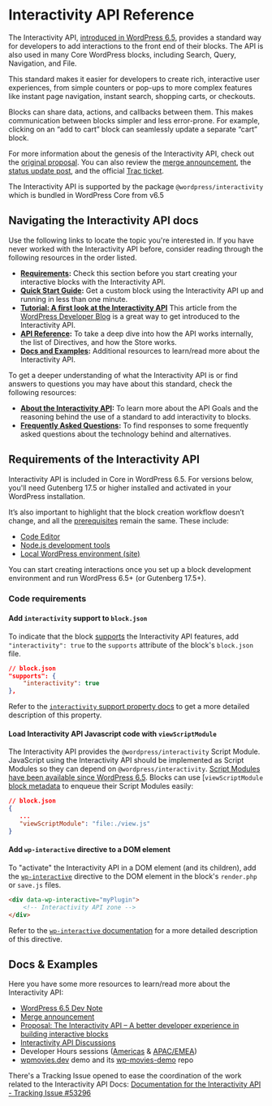 # Interactivity API Reference

The Interactivity API, [introduced in WordPress 6.5](https://make.wordpress.org/core/2024/02/19/merge-announcement-interactivity-api/), provides a standard way for developers to add interactions to the front end of their blocks. The API is also used in many Core WordPress blocks, including Search, Query, Navigation, and File. 

This standard makes it easier for developers to create rich, interactive user experiences, from simple counters or pop-ups to more complex features like instant page navigation, instant search, shopping carts, or checkouts.

Blocks can share data, actions, and callbacks between them. This makes communication between blocks simpler and less error-prone. For example, clicking on an “add to cart” block can seamlessly update a separate “cart” block.

For more information about the genesis of the Interactivity API, check out the [original proposal](https://make.wordpress.org/core/2023/03/30/proposal-the-interactivity-api-a-better-developer-experience-in-building-interactive-blocks/). You can also review the [merge announcement](https://make.wordpress.org/core/2024/02/19/merge-announcement-interactivity-api/), the [status update post](https://make.wordpress.org/core/2023/08/15/status-update-on-the-interactivity-api/), and the official [Trac ticket](https://core.trac.wordpress.org/ticket/60356).

<div class="callout callout-info">
    The Interactivity API is supported by the package <code>@wordpress/interactivity</code> which is bundled in WordPress Core from v6.5
</div>

## Navigating the Interactivity API docs

Use the following links to locate the topic you're interested in. If you have never worked with the Interactivity API before, consider reading through the following resources in the order listed.

- **[Requirements](#requirements-of-the-interactivity-api):** Check this section before you start creating your interactive blocks with the Interactivity API.
- **[Quick Start Guide](https://developer.wordpress.org/block-editor/reference-guides/interactivity-api/iapi-quick-start-guide/):** Get a custom block using the Interactivity API up and running in less than one minute.
- **[Tutorial: A first look at the Interactivity API](https://developer.wordpress.org/news/2024/04/11/a-first-look-at-the-interactivity-api/)** This article from the [WordPress Developer Blog](https://developer.wordpress.org/news/) is a great way to get introduced to the Interactivity API.
- **[API Reference](https://developer.wordpress.org/block-editor/reference-guides/interactivity-api/api-reference/):** To take a deep dive into how the API works internally, the list of Directives, and how the Store works.
- **[Docs and Examples](#docs-examples):** Additional resources to learn/read more about the Interactivity API.

To get a deeper understanding of what the Interactivity API is or find answers to questions you may have about this standard, check the following resources:
- **[About the Interactivity API](https://developer.wordpress.org/block-editor/reference-guides/interactivity-api/iapi-about/):** To learn more about the API Goals and the reasoning behind the use of a standard to add interactivity to blocks.
- **[Frequently Asked Questions](https://developer.wordpress.org/block-editor/reference-guides/interactivity-api/iapi-faq/):** To find responses to some frequently asked questions about the technology behind and alternatives.


## Requirements of the Interactivity API

Interactivity API is included in Core in WordPress 6.5. For versions below, you'll need Gutenberg 17.5 or higher installed and activated in your WordPress installation.

It’s also important to highlight that the block creation workflow doesn’t change, and all the [prerequisites](https://developer.wordpress.org/block-editor/getting-started/devenv/) remain the same. These include: 

- [Code Editor](https://developer.wordpress.org/block-editor/getting-started/devenv/#code-editor)
- [Node.js development tools](https://developer.wordpress.org/block-editor/getting-started/devenv/#node-js-development-tools)
- [Local WordPress environment (site)](https://developer.wordpress.org/block-editor/getting-started/devenv/#local-wordpress-environment)

You can start creating interactions once you set up a block development environment and run WordPress 6.5+ (or Gutenberg 17.5+).

### Code requirements

#### Add `interactivity` support to `block.json`

To indicate that the block [supports](https://developer.wordpress.org/block-editor/reference-guides/block-api/block-supports/) the Interactivity API features, add `"interactivity": true` to the `supports` attribute of the block's `block.json` file.

```json
// block.json
"supports": {
    "interactivity": true
},
```

Refer to the [`interactivity` support property docs](https://developer.wordpress.org/block-editor/reference-guides/block-api/block-supports/#interactivity) to get a more detailed description of this property.

#### Load Interactivity API Javascript code with `viewScriptModule`

The Interactivity API provides the `@wordpress/interactivity` Script Module. JavaScript using the Interactivity API should be implemented as Script Modules so they can depend on `@wordpress/interactivity`. [Script Modules have been available since WordPress 6.5](https://make.wordpress.org/core/2024/03/04/script-modules-in-6-5/). Blocks can use [`viewScriptModule` [block metadata](https://developer.wordpress.org/block-editor/reference-guides/block-api/block-metadata/#view-script-module) to enqueue their Script Modules easily:

```json
// block.json
{
   ...
   "viewScriptModule": "file:./view.js"
}
```

#### Add `wp-interactive` directive to a DOM element

To "activate" the Interactivity API in a DOM element (and its children), add the [`wp-interactive`](https://developer.wordpress.org/block-editor/reference-guides/packages/packages-interactivity/packages-interactivity-api-reference/#wp-interactive) directive to the DOM element in the block's `render.php` or `save.js` files. 



```html
<div data-wp-interactive="myPlugin">
    <!-- Interactivity API zone -->
</div>
```

Refer to the [`wp-interactive` documentation](https://developer.wordpress.org/block-editor/reference-guides/interactivity-api/api-reference/#wp-interactive) for a more detailed description of this directive.

## Docs & Examples

Here you have some more resources to learn/read more about the Interactivity API:

- [WordPress 6.5 Dev Note](https://make.wordpress.org/core/2024/03/04/interactivity-api-dev-note/)
- [Merge announcement](https://make.wordpress.org/core/2024/02/19/merge-announcement-interactivity-api/)
- [Proposal: The Interactivity API – A better developer experience in building interactive blocks](https://make.wordpress.org/core/2023/03/30/proposal-the-interactivity-api-a-better-developer-experience-in-building-interactive-blocks/)
- [Interactivity API Discussions](https://github.com/WordPress/gutenberg/discussions/52882)
- Developer Hours sessions ([Americas](https://www.youtube.com/watch?v=RXNoyP2ZiS8&t=664s) & [APAC/EMEA](https://www.youtube.com/watch?v=6ghbrhyAcvA))
- [wpmovies.dev](http://wpmovies.dev/) demo and its [wp-movies-demo](https://github.com/WordPress/wp-movies-demo) repo

<div class="callout">
    There's a Tracking Issue opened to ease the coordination of the work related to the Interactivity API Docs: <a href="https://github.com/WordPress/gutenberg/issues/53296">Documentation for the Interactivity API - Tracking Issue #53296</a>
</div>

